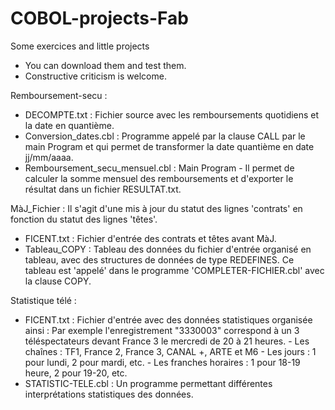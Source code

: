 # COBOL-projects-Fab
Some exercices and little projects

* You can download them and test them.
* Constructive criticism is welcome.

Remboursement-secu :
  - DECOMPTE.txt : Fichier source avec les remboursements quotidiens et la date en quantième.
  - Conversion_dates.cbl : Programme appelé par la clause CALL par le main Program et qui permet de transformer la date quantième en date jj/mm/aaaa.
  - Remboursement_secu_mensuel.cbl : Main Program - Il permet de calculer la somme mensuel des remboursements et d'exporter le résultat dans un fichier RESULTAT.txt.

MàJ_Fichier : Il s'agit d'une mis à jour du statut des lignes 'contrats' en fonction du statut des lignes 'têtes'.
 - FICENT.txt : Fichier d'entrée des contrats et têtes avant MàJ.
 - Tableau_COPY : Tableau des données du fichier d'entrée organisé en tableau, avec des structures de données de type REDEFINES. Ce tableau est 'appelé' dans le programme 'COMPLETER-FICHIER.cbl' avec la clause COPY.

Statistique télé :
 - FICENT.txt : Fichier d'entrée avec des données statistiques organisée ainsi : Par exemple l'enregistrement "3330003" correspond à un 3 téléspectateurs devant France 3 le mercredi de 20 à 21 heures.
                 - Les chaînes	: TF1, France 2, France 3, CANAL +, ARTE et M6 
                 - Les jours	: 1 pour lundi, 2 pour mardi, etc. 
                 - Les franches horaires	: 1 pour 18-19 heure, 2 pour 19-20, etc.
 - STATISTIC-TELE.cbl : Un programme permettant différentes interprétations statistiques des données.
 
